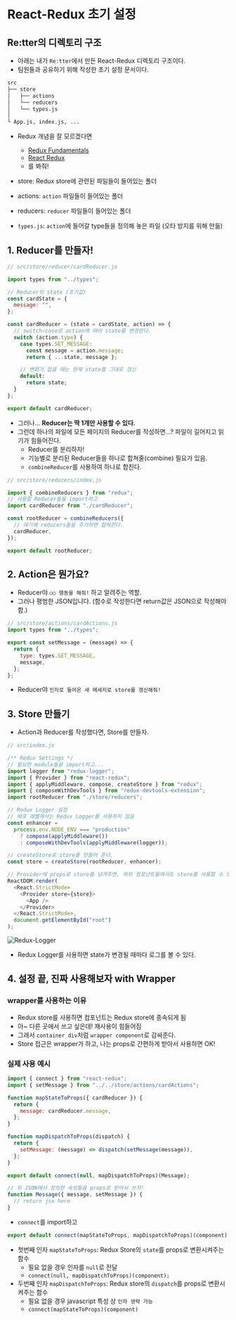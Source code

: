 # React-Redux 초기 설정

## Re:tter의 디렉토리 구조

- 아래는 내가 `Re:tter`에서 만든 React-Redux 디렉토리 구조이다.
- 팀원들과 공유하기 위해 작성한 초기 설정 문서이다.

```bash
src
├── store
│   ├── actions
│   └── reducers
│   └── types.js
│
└ App.js, index.js, ...
```

- Redux 개념을 잘 모르겠다면

  - [Redux Fundamentals](https://github.com/HyeIn-Kim/TIL/blob/main/Redux/Redux-Fundamentals.md)
  - [React Redux](https://github.com/HyeIn-Kim/TIL/blob/main/Redux/React-Redux-%EC%83%9D%ED%99%9C%EC%BD%94%EB%94%A9.md)
  - 를 봐줘!

- store: Redux store에 관련된 파일들이 들어있는 폴더
- actions: `action` 파일들이 들어있는 폴더
- reducers: `reducer` 파일들이 들어있는 폴더
- `types.js`: `action`에 들어갈 type들을 정의해 놓은 파일 (오타 방지를 위해 만듦)

## 1. Reducer를 만들자!

```javascript
// src/store/reducer/cardReducer.js

import types from "../types";

// Reducer의 state (초기값)
const cardState = {
  message: "",
};

const cardReducer = (state = cardState, action) => {
  // switch~case로 action에 따라 state를 변경한다.
  switch (action.type) {
    case types.SET_MESSAGE:
      const message = action.message;
      return { ...state, message };

    // 변화가 없을 때는 현재 state를 그대로 갱신
    default:
      return state;
  }
};

export default cardReducer;
```

- 그러나... **Reducer는 딱 1개만 사용할 수 있다.**
- 그런데 하나의 파일에 모든 페이지의 Reducer를 작성하면...? 파일이 길어지고 읽기가 힘들어진다.
  - Reducer를 분리하자!
  - 기능별로 분리된 Reducer들을 하나로 합쳐줄(combine) 필요가 있음.
  - `combineReducer`를 사용하여 하나로 합친다.

```javascript
// src/store/reducers/index.js

import { combineReducers } from "redux";
// 사용할 Reducer들을 import하고
import cardReducer from "./cardReducer";

const rootReducer = combineReducers({
  // 여기에 reducers들을 추가하면 합쳐진다.
  cardReducer,
});

export default rootReducer;
```

## 2. Action은 뭔가요?

- Reducer야 `○○ 행동을 해줘!` 하고 알려주는 역할.
- 그러나 평범한 JSON입니다. (함수로 작성한다면 return값은 JSON으로 작성해야 함.)

```javascript
// src/store/actions/cardActions.js
import types from "../types";

export const setMessage = (message) => {
  return {
    type: types.SET_MESSAGE,
    message,
  };
};
```

- Reducer야 `인자로 들어온 새 메세지로 store를 갱신해줘!`

## 3. Store 만들기

- Action과 Reducer를 작성했다면, Store를 만들자.

```javascript
// src/index.js

/** Redux Settings */
// 필요한 module들을 import하고...
import logger from "redux-logger";
import { Provider } from "react-redux";
import { applyMiddleware, compose, createStore } from "redux";
import { composeWithDevTools } from "redux-devtools-extension";
import rootReducer from "./store/reducers";

// Redux Logger 설정
// 배포 레벨에서는 Redux Logger를 사용하지 않음
const enhancer =
  process.env.NODE_ENV === "production"
    ? compose(applyMiddleware())
    : composeWithDevTools(applyMiddleware(logger));

// createStore로 store를 만들어 준다.
const store = createStore(rootReducer, enhancer);

// Provider에 props로 store를 넘겨주면, 하위 컴포넌트들에서도 store를 사용할 수 있어!
ReactDOM.render(
  <React.StrictMode>
    <Provider store={store}>
      <App />
    </Provider>
  </React.StrictMode>,
  document.getElementById("root")
);
```

![Redux-Logger](https://user-images.githubusercontent.com/25563077/157600204-216c96a5-c613-421f-878e-f0d4a7e62849.png)

- Redux Logger를 사용하면 state가 변경될 때마다 로그를 볼 수 있다.

## 4. 설정 끝, 진짜 사용해보자 with Wrapper

### wrapper를 사용하는 이유

- Redux store를 사용하면 컴포넌트는 Redux store에 종속되게 됨
- 아~ 다른 곳에서 쓰고 싶은데! 재사용이 힘들어짐
- 그래서 `container div`처럼 `wrapper component`로 감싸준다.
- Store 접근은 wrapper가 하고, 나는 props로 간편하게 받아서 사용하면 OK!

### 실제 사용 예시

```javascript
import { connect } from "react-redux";
import { setMessage } from "../../store/actions/cardActions";

function mapStateToProps({ cardReducer }) {
  return {
    message: cardReducer.message,
  };
}

function mapDispatchToProps(dispatch) {
  return {
    setMessage: (message) => dispatch(setMessage(message)),
  };
}

export default connect(null, mapDispatchToProps)(Message);

// 위 JSON에서 정의한 속성들을 props로 받아서 쓰자!
function Message({ message, setMessage }) {
  // return jsx here
}
```

- `connect`를 import하고

```javascript
export default connect(mapStateToProps, mapDispatchToProps)(component);
```

- 첫번째 인자 `mapStateToProps`: Redux Store의 `state`를 props로 변환시켜주는 함수
  - 필요 없을 경우 인자를 `null`로 전달
  - `connect(null, mapDispatchToProps)(component);`
- 두번째 인자 `mapDispatchToProps`: Redux store의 `dispatch`를 props로 변환시켜주는 함수
  - 필요 없을 경우 javascript 특성 상 `인자 생략 가능`
  - `connect(mapStateToProps)(component)`
